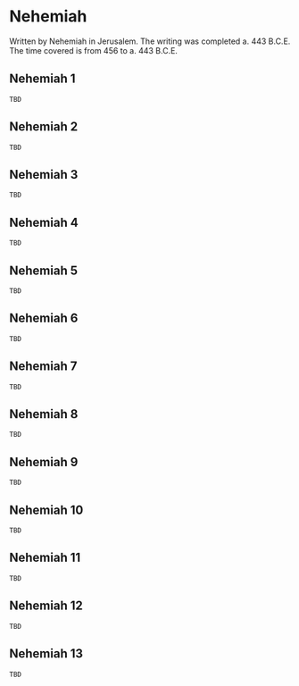 # Nehemiah

Written by Nehemiah in Jerusalem. The writing was completed a. 443 B.C.E. The time covered is from 456 to a. 443 B.C.E.

## Nehemiah 1

```
TBD
```


## Nehemiah 2

```
TBD
```


## Nehemiah 3

```
TBD
```


## Nehemiah 4

```
TBD
```


## Nehemiah 5

```
TBD
```


## Nehemiah 6

```
TBD
```


## Nehemiah 7

```
TBD
```


## Nehemiah 8

```
TBD
```


## Nehemiah 9

```
TBD
```


## Nehemiah 10

```
TBD
```


## Nehemiah 11

```
TBD
```


## Nehemiah 12

```
TBD
```


## Nehemiah 13

```
TBD
```


